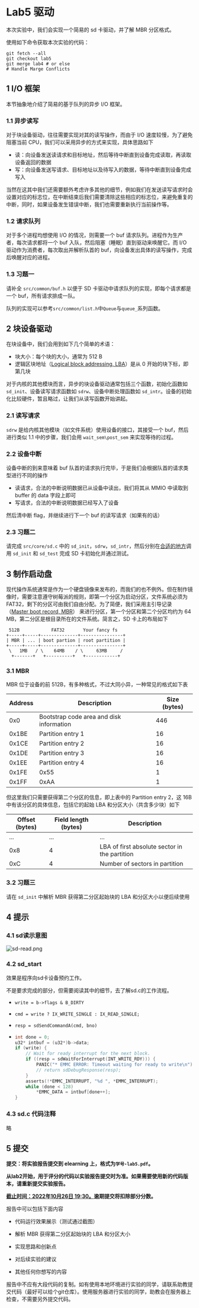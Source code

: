 # Lab5 驱动

本次实验中，我们会实现一个简易的 sd 卡驱动，并了解 MBR 分区格式。

使用如下命令获取本次实验的代码：

```shell
git fetch --all
git checkout lab5
git merge lab4 # or else
# Handle Marge Conflicts
```

## 1 I/O 框架

本节抽象地介绍了简易的基于队列的异步 I/O 框架。

### 1.1 异步读写

对于块设备驱动，往往需要实现对其的读写操作，而由于 I/O 速度较慢，为了避免阻塞当前 CPU，我们可以采用异步的方式来实现，具体思路如下

- 读：向设备发送读请求和目标地址，然后等待中断直到设备完成读取，再读取设备返回的数据
- 写：向设备发送写请求、目标地址以及待写入的数据，等待中断直到设备完成写入

当然在这其中我们还需要额外考虑许多其他的细节，例如我们在发送读写请求时会设置对应的标志位，在中断结束后我们需要清除这些相应的标志位，来避免重复的中断，同时，如果设备发生错误中断，我们也需要重新执行当前操作等。

### 1.2 请求队列

对于多个进程均想使用 I/O 的情况，则需要一个 buf 请求队列。进程作为生产者，每次请求都将一个 buf 入队，然后阻塞（睡眠）直到驱动来唤醒它。而 I/O 驱动作为消费者，每次取出并解析队首的 buf，向设备发出具体的读写操作，完成后唤醒对应的进程。

### 1.3 习题一

请补全 `src/common/buf.h` 以便于 SD 卡驱动中请求队列的实现，即每个请求都是一个 buf，所有请求排成一队。

队列的实现可以参考`src/common/list.h`中`Queue`与`queue_`系列函数。

## 2 块设备驱动

在块设备中，我们会用到如下几个简单的术语：

- 块大小：每个块的大小，通常为 512 B
- 逻辑区块地址（[Logical block addressing, LBA](https://wiki.osdev.org/LBA)）是从 0 开始的块下标，即第几块

对于内核的其他模块而言，异步的块设备驱动通常包括三个函数，初始化函数如 `sd_init`、设备读写请求函数如 `sdrw`、设备中断处理函数如 `sd_intr`。设备的初始化比较硬件，暂且略过，让我们从读写函数开始讲起。

### 2.1 读写请求

`sdrw` 是给内核其他模块（如文件系统）使用设备的接口，其接受一个 buf，然后进行类似 1.1 中的步骤，我们会用 `wait_sem\post_sem` 来实现等待的过程。

### 2.2 设备中断

设备中断的到来意味着 buf 队首的请求执行完毕，于是我们会根据队首的请求类型进行不同的操作

- 读请求，合法的中断说明数据已从设备中读出，我们将其从 MMIO 中读取到 buffer 的 data 字段上即可
- 写请求，合法的中断说明数据已经写入了设备

然后清中断 flag，并继续进行下一个 buf 的读写请求（如果有的话）

### 2.3 习题二

请完成 `src/core/sd.c` 中的 `sd_init`，`sdrw`，`sd_intr`，然后分别在<u>合适的地方</u>调用 `sd_init` 和 `sd_test` 完成 SD 卡初始化并通过测试。

## 3 制作启动盘

现代操作系统通常是作为一个硬盘镜像来发布的，而我们的也不例外。但在制作镜像时，需要注意遵守树莓派的规则，即第一个分区为启动分区，文件系统必须为 FAT32，剩下的分区可由我们自由分配。为了简便，我们采用主引导记录（[Master boot record, MBR](https://en.wikipedia.org/wiki/Master_boot_record)） 来进行分区，第一个分区和第二个分区均约为 64 MB，第二分区是根目录所在的文件系统。简言之，SD 卡上的布局如下

```
 512B            FAT32       Your fancy fs
+-----+-----+--------------+----------------+
| MBR | ... | boot partion | root partition |
+-----+-----+--------------+----------------+
 \   1MB   / \    64MB    / \     63MB     /
  +-------+   +----------+   +------------+
```

### 3.1 MBR

MBR 位于设备的前 512B，有多种格式，不过大同小异，一种常见的格式如下表

| Address | Description                              | Size (bytes) |
| ------- | ---------------------------------------- | ------------ |
| 0x0     | Bootstrap code area and disk information | 446          |
| 0x1BE   | Partition entry 1                        | 16           |
| 0x1CE   | Partition entry 2                        | 16           |
| 0x1DE   | Partition entry 3                        | 16           |
| 0x1EE   | Partition entry 4                        | 16           |
| 0x1FE   | 0x55                                     | 1            |
| 0x1FF   | 0xAA                                     | 1            |

但这里我们只需要获得第二个分区的信息，即上表中的 Partition entry 2，这 16B 中有该分区的具体信息，包括它的起始 LBA 和分区大小（共含多少块）如下

| Offset (bytes) | Field length (bytes) | Description                                   |
| -------------- | -------------------- | --------------------------------------------- |
| ...            | ...                  | ...                                           |
| 0x8            | 4                    | LBA of first absolute sector in the partition |
| 0xC            | 4                    | Number of sectors in partition                |

### 3.2 习题三

请在 `sd_init` 中解析 MBR 获得第二分区起始块的 LBA 和分区大小以便后续使用

## 4 提示

### 4.1 sd读示意图

![sd-read.png](.\sd-read.png)

### 4.2 sd_start

效果是程序向sd卡设备预约工作。

不是要求完成的部分，但需要阅读其中的细节，去了解sd.c的工作流程。

- `write = b->flags & B_DIRTY`

- `cmd = write ? IX_WRITE_SINGLE : IX_READ_SINGLE;`

- `resp = sdSendCommandA(cmd, bno)`

- ```c
  int done = 0;
  u32* intbuf = (u32*)b->data;
  if (write) {
      // Wait for ready interrupt for the next block.
      if ((resp = sdWaitForInterrupt(INT_WRITE_RDY))) {
          PANIC("* EMMC ERROR: Timeout waiting for ready to write\n");
          // return sdDebugResponse(resp);
      }
      asserts(!*EMMC_INTERRUPT, "%d ", *EMMC_INTERRUPT);
      while (done < 128)
          *EMMC_DATA = intbuf[done++];
  }
  ```

### 4.3 sd.c 代码注释

略

## 5 提交

**提交：将实验报告提交到 elearning 上，格式为`学号-lab5.pdf`。**

**从lab2开始，用于评分的代码以实验报告提交时为准。如果需要使用新的代码版本，请重新提交实验报告。**

**<u>截止时间：2022年10月26日 19:30。</u>逾期提交将扣除部分分数。**

报告中可以包括下面内容

- 代码运行效果展示（测试通过截图）
- 解析 MBR 获得第二分区起始块的 LBA 和分区大小

- 实现思路和创新点

- 对后续实验的建议

- 其他任何你想写的内容

报告中不应有大段代码的复制。如有使用本地环境进行实验的同学，请联系助教提交代码（最好可以给个git仓库）。使用服务器进行实验的同学，助教会在服务器上检查，不需要另外提交代码。
